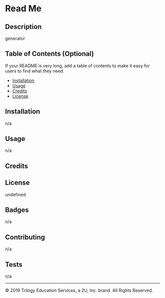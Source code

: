 # Read Me


  ## Description 
  generator
  
  ## Table of Contents (Optional)
  
  If your README is very long, add a table of contents to make it easy for users to find what they need.
  
  * [Installation](#installation)
  * [Usage](#usage)
  * [Credits](#credits)
  * [License](#license)
  
  
  ## Installation
  n/a
  
  
  ## Usage 
  n/a
  
  
  
  ## Credits
  
  
  
  
  
  ## License
  undefined
  
  
  ## Badges
  n/a
  
  
  
  
  ## Contributing
  n/a
  
  
  ## Tests
  n/a
  
  
  
  ---
  © 2019 Trilogy Education Services, a 2U, Inc. brand. All Rights Reserved.
  
  
